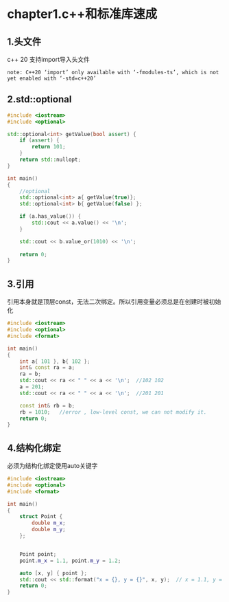 # chapter1.c++和标准库速成

## 1.头文件
c++ 20 支持import导入头文件

`note: C++20 ‘import’ only available with ‘-fmodules-ts’, which is not yet enabled with ‘-std=c++20’`

## 2.std::optional

```c++
#include <iostream>
#include <optional>

std::optional<int> getValue(bool assert) {
	if (assert) {
		return 101;
	}
	return std::nullopt;
}

int main()
{
	//optional
	std::optional<int> a{ getValue(true)};
	std::optional<int> b{ getValue(false) };

	if (a.has_value()) {
		std::cout << a.value() << '\n';
	}

	std::cout << b.value_or(1010) << '\n';
	
	return 0;
}
```

## 3.引用
引用本身就是顶层const，无法二次绑定。所以引用变量必须总是在创建时被初始化

```c++
#include <iostream>
#include <optional>
#include <format>

int main()
{
	int a{ 101 }, b{ 102 };
	int& const ra = a;
	ra = b;
	std::cout << ra << " " << a << '\n';  //102 102
	a = 201;
	std::cout << ra << " " << a << '\n';  //201 201 

	const int& rb = b;
	rb = 1010;   //error , low-level const, we can not modify it.
	return 0;
}
```

## 4.结构化绑定
必须为结构化绑定使用auto关键字


```c++
#include <iostream>
#include <optional>
#include <format>

int main()
{
	struct Point {
		double m_x;
		double m_y;
	};


	Point point;
	point.m_x = 1.1, point.m_y = 1.2;

	auto [x, y] { point };
	std::cout << std::format("x = {}, y = {}", x, y);  // x = 1.1, y = 1.2
	return 0;
}
```